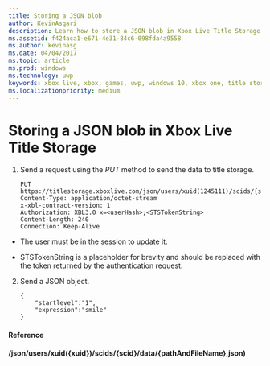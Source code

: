 ```yaml
---
title: Storing a JSON blob
author: KevinAsgari
description: Learn how to store a JSON blob in Xbox Live Title Storage.
ms.assetid: f424aca1-e671-4e31-84c6-098fda4a9558
ms.author: kevinasg
ms.date: 04/04/2017
ms.topic: article
ms.prod: windows
ms.technology: uwp
keywords: xbox live, xbox, games, uwp, windows 10, xbox one, title storage
ms.localizationpriority: medium
---
```


# Storing a JSON blob in Xbox Live Title Storage

1.  Send a request using the *PUT* method to send the data to title storage.

        PUT https://titlestorage.xboxlive.com/json/users/xuid(1245111)/scids/{scid}/data/{pathAndFileName},json
        Content-Type: application/octet-stream
        x-xbl-contract-version: 1
        Authorization: XBL3.0 x=<userHash>;<STSTokenString>
        Content-Length: 240
        Connection: Keep-Alive



-   The user must be in the session to update it.

-   STSTokenString is a placeholder for brevity and should be replaced with the token returned by the authentication request.

2.  Send a JSON object.

        {
            "startlevel":"1",
            "expression":"smile"
        }

#### Reference

**/json/users/xuid({xuid})/scids/{scid}/data/{pathAndFileName},json)**
